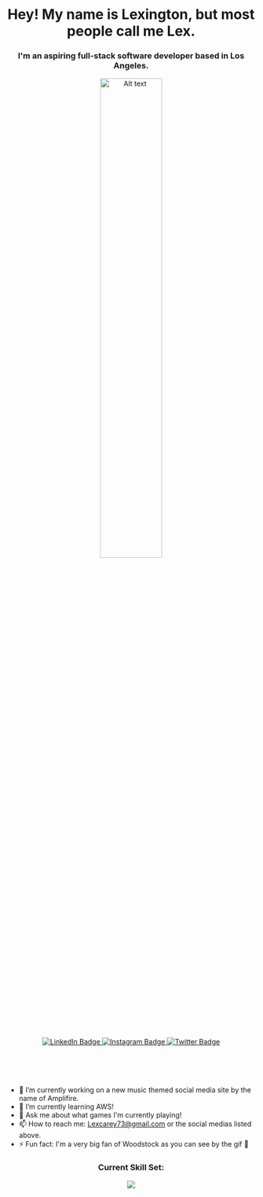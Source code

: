 <h1 align="center">Hey! My name is Lexington, but most people call me Lex.</h1>
<h3 align="center">I'm an aspiring full-stack software developer based in Los Angeles.</h3>
<div align="center" style="width:100%;">
  <img
  src="https://i.giphy.com/media/JcqgN61gtB37jRVy2W/giphy.webp"
  alt="Alt text"
  title="Optional title"
  style="width: 50%;">
</div>
<div align="center" style="margin: 0 0 50px 0">
  <a href="https://www.linkedin.com/in/lexington-carey/">
    <img src="https://img.shields.io/badge/LinkedIn-blue?style=for-the-badge&logo=linkedin&logoColor=white" alt="LinkedIn Badge"/>
  </a>
  <a href="https://www.instagram.com/akuadrowned/">
    <img src="https://img.shields.io/badge/Instagram-E4405F?style=for-the-badge&logo=instagram&logoColor=white" alt="Instagram Badge"/>
  </a>
  <a href="https://twitter.com/AkuaDrowned">
    <img src="https://img.shields.io/badge/Twitter-blue?style=for-the-badge&logo=twitter&logoColor=white" alt="Twitter Badge"/>
  </a>
</div>
<br/>

- 🔭 I’m currently working on a new music themed social media site by the name of Amplifire.
- 🌱 I’m currently learning AWS!
- 💬 Ask me about what games I'm currently playing!
- 📫 How to reach me: Lexcarey73@gmail.com or the social medias listed above.
- ⚡ Fun fact: I'm a very big fan of Woodstock as you can see by the gif 🤣

<h3 align="center">Current Skill Set:</h3>
<p align="center">
    <img src="https://skillicons.dev/icons?i=html,css,bootstrap,js,react,jquery,nodejs,express,py,flask,java,wordpress,aws,django,mongodb,mysql,git,github,vscode,ps,postman" />
</p>
